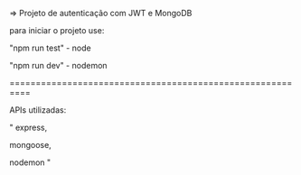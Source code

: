 => Projeto de autenticação com JWT e MongoDB

para iniciar o projeto use:

"npm run test" - node

"npm run dev" - nodemon

==========================================================

APIs utilizadas:

"
express,

mongoose,

nodemon
"
